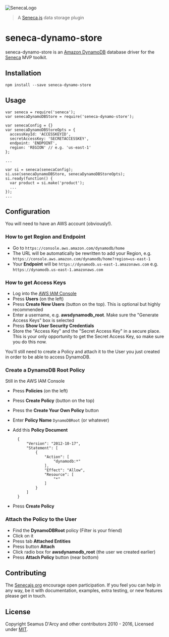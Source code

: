 ![SenecaLogo][]
> A [Seneca.js][seneca] data storage plugin

# seneca-dynamo-store

seneca-dynamo-store is an [Amazon DynamoDB][dynamodb] database driver for the [Seneca][seneca] MVP toolkit.

## Installation

	npm install --save seneca-dynamo-store

## Usage

    var seneca = require('seneca');
    var senecaDynamoDBStore = require('seneca-dynamo-store');

    var senecaConfig = {}
    var senecaDynamoDBStoreOpts = {
      accessKeyId: 'ACCESSKEYID',
      secretAccessKey: 'SECRETACCESSKEY',
      endpoint: 'ENDPOINT',
      region: 'REGION' // e.g. 'us-east-1'
    };
    
    ...

    var si = seneca(senecaConfig);
    si.use(senecaDynamoDBStore, senecaDynamoDBStoreOpts);
    si.ready(function() {
      var product = si.make('product');
      ...
    });
    ...

## Configuration

You will need to have an AWS account (obviously!).

### How to get Region and Endpoint

* Go to `https://console.aws.amazon.com/dynamodb/home`
* The URL will be automatically be rewritten to add your Region, e.g. `https://console.aws.amazon.com/dynamodb/home?region=us-east-1`
* Your **Endpoint** will be `https://dynamodb.us-east-1.amazonaws.com` e.g. `https://dynamodb.us-east-1.amazonaws.com`

### How to get Access Keys

* Log into the [AWS IAM Console](https://console.aws.amazon.com/iam/home)
* Press **Users** (on the left)
* Press **Create New Users** (button on the top). This is optional but highly recommended
* Enter a username, e.g. **awsdynamodb_root**. Make sure the "Generate Access Keys" box is selected
* Press **Show User Security Credentials**
* Store the "Access Key" and the "Secret Access Key" in a secure place. 
  This is your only opportunity to get the Secret Access Key, so make sure you do this now.
  
You'll still need to create a Policy and attach it to the User you just created in order to be able to access DynamoDB.

### Create a DynamoDB Root Policy

Still in the AWS IAM Console

* Press **Policies** (on the left)
* Press **Create Policy** (button on the top)
* Press the **Create Your Own Policy** button
* Enter **Policy Name** `DynamoDBRoot` (or whatever)
* Add this **Policy Document**

        {
            "Version": "2012-10-17",
            "Statement": [
                {
                    "Action": [
                        "dynamodb:*"
                    ],
                    "Effect": "Allow",
                    "Resource": [
                        "*"
                    ]
                }
            ]
        }

* Press **Create Policy**

### Attach the Policy to the User

* Find the **DynamoDBRoot** policy (Filter is your friend)
* Click on it
* Press tab **Attached Entities**
* Press button **Attach**
* Click radio box for **awsdynamodb_root** (the user we created earlier)
* Press **Attach Policy** button (near bottom)

## Contributing

The [Senecajs org][] encourage open participation. If you feel you can help in any way, be it with documentation, examples, extra testing, or new features please get in touch.

## License

Copyright Seamus D'Arcy and other contributors 2010 - 2016, Licensed under [MIT][].

[comment]: References
[dynamodb]: http://aws.amazon.com/dynamodb
[seneca]: http://senecajs.org/
[SenecaLogo]: https://camo.githubusercontent.com/4a0178ff2abf26f9214d4d98bc23eec356ced357/687474703a2f2f73656e6563616a732e6f72672f66696c65732f6173736574732f73656e6563612d6c6f676f2e706e67
[Senecajs org]: https://github.com/senecajs/
[MIT]: ./LICENSE.txt

